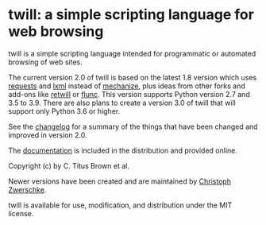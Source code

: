 twill: a simple scripting language for web browsing
===================================================

twill is a simple scripting language intended for programmatic or automated browsing of web sites.

The current version 2.0 of twill is based on the latest 1.8 version which uses [requests](https://2.python-requests.org/) and [lxml](https://lxml.de/) instead of [mechanize](http://wwwsearch.sourceforge.net/mechanize/), plus ideas from other forks and add-ons like [retwill](https://bitbucket.org/brandizzi/retwill/) or [flunc](https://www.coactivate.org/projects/flunc/project-home). This version supports Python version 2.7 and 3.5 to 3.9. There are also plans to create a version 3.0 of twill that will support only Python 3.6 or higher.

See the [changelog](https://twill-tools.github.io/twill/changelog.html) for a summary of the things that have been changed and improved in version 2.0.

The [documentation](https://twill-tools.github.io/twill/) is included in the distribution and provided online.

Copyright (c) by C. Titus Brown et al.

Newer versions have been created and are maintained by [Christoph Zwerschke](https://github.com/Cito).
 
twill is available for use, modification, and distribution under the MIT license.

